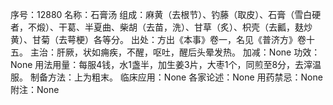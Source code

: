 序号：12880
名称：石膏汤
组成：麻黄（去根节）、钓藤（取皮）、石膏（雪白硬者，不煅）、干葛、半夏曲、柴胡（去苗，洗）、甘草（炙）、枳壳（去瓤，麸炒黄）、甘菊（去萼梗）各等分。
出处：方出《本事》卷一，名见《普济方》卷十五。
主治：肝厥，状如痈疾，不醒，呕吐，醒后头晕发热。
加减：None
功效：None
用法用量：每服4钱，水1盏半，加生姜3片，大枣1个，同煎至8分，去滓温服。
制备方法：上为粗末。
临床应用：None
各家论述：None
用药禁忌：None
附注：None
